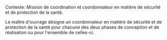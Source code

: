Contexte: Mission de coordination et coordonnateur en matière de sécurité et de protection de la santé.

Le maître d'ouvrage désigne un coordonnateur en matière de sécurité et de protection de la santé pour chacune des deux phases de conception et de réalisation ou pour l'ensemble de celles-ci.